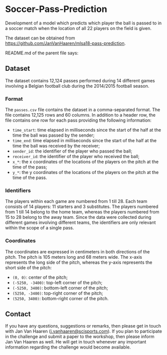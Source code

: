 # Soccer-Pass-Prediction
Development of a model which predicts which player the ball is passed to in a soccer match when the location of all 22 players on the field is given.

The dataset can be obtained from https://github.com/JanVanHaaren/mlsa18-pass-prediction.

README.md of the parent file says:

## Dataset

The dataset contains 12,124 passes performed during 14 different games involving a Belgian football club during the 2014/2015 football season.

### Format

The `passes.csv` file contains the dataset in a comma-separated format. The file contains 12,125 rows and 60 columns. In addition to a header row, the file contains one row for each pass providing the following information:
- `time_start`: time elapsed in milliseconds since the start of the half at the time the ball was passed by the sender;
- `time_end`: time elapsed in milliseconds since the start of the half at the time the ball was received by the receiver;
- `sender_id`: the identifier of the player who passed the ball;
- `receiver_id`: the identifier of the player who received the ball;
- `x_*`: the x coordinates of the locations of the players on the pitch at the time of the pass;
- `y_*`: the y coordinates of the locations of the players on the pitch at the time of the pass.

### Identifiers

The players within each game are numbered from 1 till 28. Each team consists of 14 players: 11 starters and 3 substitutes. The players numbered from 1 till 14 belong to the home team, whereas the players numbered from 15 to 28 belong to the away team. Since the data were collected during different games involving different teams, the identifiers are only relevant within the scope of a single pass.

### Coordinates

The coordinates are expressed in centimeters in both directions of the pitch. The pitch is 105 meters long and 68 meters wide. The x-axis represents the long side of the pitch, whereas the y-axis represents the short side of the pitch:
- `(0, 0)`: center of the pitch;
- `(-5250, -3400)`: top-left corner of the pitch;
- `(-5250, 3400)`: bottom-left corner of the pitch;
- `(5250, -3400)`: top-right corner of the pitch;
- `(5250, 3400)`: bottom-right corner of the pitch.

## Contact

If you have any questions, suggestions or remarks, then please get in touch with Jan Van Haaren (j.vanhaaren@scisports.com). If you plan to participate in the challenge and submit a paper to the workshop, then please inform Jan Van Haaren as well. He will get in touch whenever any important information regarding the challenge would become available.
